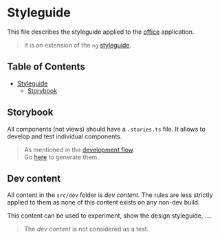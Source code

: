 # Styleguide

This file describes the styleguide applied to the [office](../README.md) application.

> It is an extension of the `ng` [styleguide](../../../libs/ng/docs/styleguide.md).

## Table of Contents

<!-- TOC -->
* [Styleguide](#styleguide)
  * [Storybook](#storybook)
<!-- TOC -->

## Storybook

All components (not views) should have a `.stories.ts` file.
It allows to develop and test individual components.

> As mentioned in the [development flow](./flow-dev.md#dev-process).  
> Go [here](./commands.md#create-stories-storybook) to generate them.

## Dev content

All content in the `src/dev` folder is _dev content_.
The rules are less strictly applied to them as none of this content exists on any non-dev build.

This content can be used to experiment, show the design styleguide, ....

> The _dev content_ is not considered as a test.  
